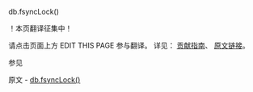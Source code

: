  db.fsyncLock()

 ！本页翻译征集中！

请点击页面上方 EDIT THIS PAGE 参与翻译。
详见：
[贡献指南]( https://github.com/whaleal/MongoDB-Manual-zh/blob/master/CONTRIBUTING.md )、
[原文链接](  https://docs.mongodb.com/manual/reference/method/db.fsyncLock/  )。

 参见

原文 - [db.fsyncLock()]( https://docs.mongodb.com/manual/reference/method/db.fsyncLock/ )


